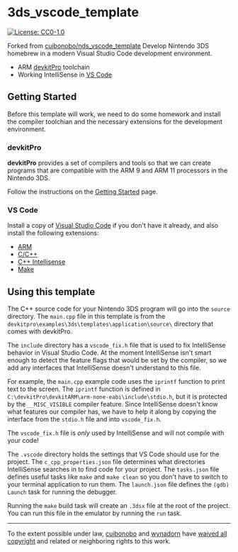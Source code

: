 # 3ds_vscode_template

[![License: CC0-1.0](https://img.shields.io/badge/License-CC0%201.0-lightgrey.svg)](http://creativecommons.org/publicdomain/zero/1.0/)

Forked from [cuibonobo/nds_vscode_template](https://github.com/cuibonobo/nds_vscode_template)
Develop Nintendo 3DS homebrew in a modern Visual Studio Code development environment.

  * ARM [devkitPro](https://devkitpro.org) toolchain
  * Working IntelliSense in [VS Code](https://code.visualstudio.com/)

## Getting Started

Before this template will work, we need to do some homework and install the compiler toolchian and the necessary extensions for the development environment.

### devkitPro

**devkitPro** provides a set of compilers and tools so that we can create programs that are compatible with the ARM 9 and ARM 11 processors in the Nintendo 3DS.

Follow the instructions on the [Getting Started](https://devkitpro.org/wiki/Getting_Started) page.

### VS Code

Install a copy of [Visual Studio Code](https://code.visualstudio.com/) if you don't have it already, and also install the following extensions:

  * [ARM](https://marketplace.visualstudio.com/items?itemName=dan-c-underwood.arm)
  * [C/C++](https://marketplace.visualstudio.com/items?itemName=ms-vscode.cpptools)
  * [C++ Intellisense](https://marketplace.visualstudio.com/items?itemName=austin.code-gnu-global)
  * [Make](https://marketplace.visualstudio.com/items?itemName=technosophos.vscode-make)

## Using this template

The C++ source code for your Nintendo 3DS program will go into the `source` directory.
The `main.cpp` file in this template is from the `devkitpro\examples\3ds\templates\application\source\` directory that comes with devkitPro.

The `include` directory has a `vscode_fix.h` file that is used to fix IntelliSense behavior in Visual Studio Code. At the moment IntelliSense isn't smart enough to detect the feature flags that would be set by the compiler, so we add any interfaces that IntelliSense doesn't understand to this file.

For example, the `main.cpp` example code uses the `iprintf` function to print text to the screen. The `iprintf` function is defined in `C:\devkitPro\devkitARM\arm-none-eabi\include\stdio.h`, but it is protected by the `__MISC_VISIBLE` compiler feature. Since IntelliSense doesn't know what features our compiler has, we have to help it along by copying the interface from the `stdio.h` file and into `vscode_fix.h`.

The `vscode_fix.h` file is _only_ used by IntelliSense and will not compile with your code!

The `.vscode` directory holds the settings that VS Code should use for the project. The `c_cpp_properties.json` file determines what directories IntelliSense searches in to find code for your project. The `tasks.json` file defines useful tasks like `make` and `make clean` so you don't have to switch to your terminal application to run them. The `launch.json` file defines the `(gdb) Launch` task for running the debugger.

Running the `make` build task will create an `.3dsx` file at the root of the project. You can run this file in the emulator by running the `run` task.

---
To the extent possible under law, [cuibonobo](https://github.com/cuibonobo/) and [wynadorn](https://github.com/wynadorn/) have [waived all copyright](https://creativecommons.org/publicdomain/zero/1.0/) and related or neighboring rights to this work.
